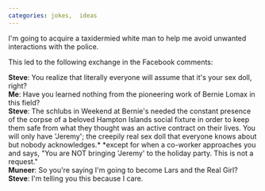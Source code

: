 ```yaml
---
categories: jokes,  ideas
---
```


I'm going to acquire a taxidermied white man to help me avoid unwanted interactions with the police.

This led to the following exchange in the Facebook comments:

**Steve**: You realize that literally everyone will assume that it's your sex doll, right?<br>
**Me**: Have you learned nothing from the pioneering work of Bernie Lomax in this field?<br>
**Steve**: The schlubs in Weekend at Bernie's needed the constant presence of the corpse of a beloved Hampton Islands social fixture in order to keep them safe from what they thought was an active contract on their lives. You will only have 'Jeremy'; the creepily real sex doll that everyone knows about but nobody acknowledges.*
*except for when a co-worker approaches you and says, "You are NOT bringing 'Jeremy' to the holiday party. This is not a request."<br>
**Muneer**: So you're saying I'm going to become Lars and the Real Girl?<br>
**Steve**: I'm telling you this because I care.